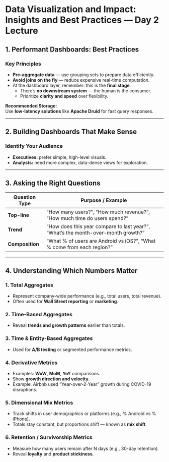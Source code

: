 # Data Visualization and Impact: Insights and Best Practices — Day 2 Lecture

## 1. Performant Dashboards: Best Practices

### **Key Principles**
- **Pre-aggregate data** — use grouping sets to prepare data efficiently.  
- **Avoid joins on the fly** — reduce expensive real-time computation.  
- At the dashboard layer, remember: this is the **final stage**.  
  - There’s **no downstream system** — the human is the consumer.  
  - Prioritize **clarity and speed** over flexibility.  

**Recommended Storage:**  
Use **low-latency solutions** like **Apache Druid** for fast query responses.

---

## 2. Building Dashboards That Make Sense

### **Identify Your Audience**
- **Executives:** prefer simple, high-level visuals.  
- **Analysts:** need more complex, data-dense views for exploration.

---

## 3. Asking the Right Questions

| **Question Type** | **Purpose / Example** |
|--------------------|------------------------|
| **Top-line** | “How many users?”, “How much revenue?”, “How much time do users spend?” |
| **Trend** | “How does this year compare to last year?”, “What’s the month-over-month growth?” |
| **Composition** | “What % of users are Android vs iOS?”, “What % come from each region?” |

---

## 4. Understanding Which Numbers Matter

### **1. Total Aggregates**
- Represent company-wide performance (e.g., total users, total revenue).  
- Often used for **Wall Street reporting** or **marketing**.

### **2. Time-Based Aggregates**
- Reveal **trends and growth patterns** earlier than totals.

### **3. Time & Entity-Based Aggregates**
- Used for **A/B testing** or segmented performance metrics.

### **4. Derivative Metrics**
- Examples: **WoW**, **MoM**, **YoY** comparisons.  
- Show **growth direction and velocity**.  
- Example: Airbnb used “Year-over-2-Year” growth during COVID-19 disruptions.

### **5. Dimensional Mix Metrics**
- Track shifts in user demographics or platforms (e.g., % Android vs % iPhone).  
- Totals stay constant, but proportions shift — known as **mix shift**.

### **6. Retention / Survivorship Metrics**
- Measure how many users remain after N days (e.g., 30-day retention).  
- Reveal **loyalty** and **product stickiness**.
